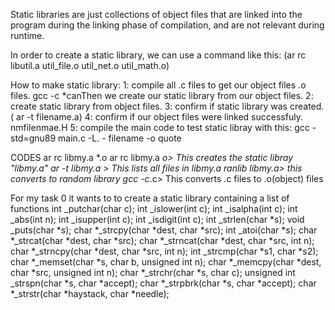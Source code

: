  Static libraries are just collections of object files 
 that are linked into the program
 during the linking phase of compilation,
 and are not relevant during runtime.
 
 In order to create a static library, we can use a command like this:
(ar rc libutil.a util_file.o util_net.o util_math.o)

How to make static library:
1: compile all .c files to get our object files .o files. gcc -c *canThen we create our
static library from our object files.
2: create static library from object files.
3: confirm if static library was created. ( ar -t filename.a)
4: confirm if our object files were linked successfuly. nmfilenmae.H
5: compile the main code to test static libray with this:
gcc -std=gnu89 main.c -L. - filename -o quote

CODES
ar rc libmy.a *.o 
ar rc libmy.a *o> This creates the static libray "libmy.a"
ar -t libmy.a > This lists all files in libmy.a 
ranlib libmy.a> this converts to random library
gcc -c*.c> This converts .c files to .o(object) files





For my task 0 it wants to to create a static library containing a list of functions
int _putchar(char c);
int _islower(int c);
int _isalpha(int c);
int _abs(int n);
int _isupper(int c);
int _isdigit(int c);
int _strlen(char *s);
void _puts(char *s);
char *_strcpy(char *dest, char *src);
int _atoi(char *s);
char *_strcat(char *dest, char *src);
char *_strncat(char *dest, char *src, int n);
char *_strncpy(char *dest, char *src, int n);
int _strcmp(char *s1, char *s2);
char *_memset(char *s, char b, unsigned int n);
char *_memcpy(char *dest, char *src, unsigned int n);
char *_strchr(char *s, char c);
unsigned int _strspn(char *s, char *accept);
char *_strpbrk(char *s, char *accept);
char *_strstr(char *haystack, char *needle);